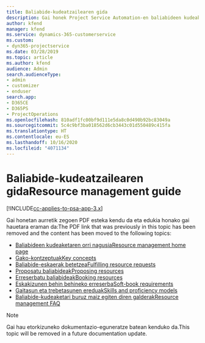 ```yaml
---
title: Baliabide-kudeatzailearen gida
description: Gai honek Project Service Automation-en baliabideen kudeaketari buruzko informazioa lortzeko esteka eskaintzen du.
author: kfend
manager: kfend
ms.service: dynamics-365-customerservice
ms.custom:
- dyn365-projectservice
ms.date: 03/28/2019
ms.topic: article
ms.author: kfend
audience: Admin
search.audienceType:
- admin
- customizer
- enduser
search.app:
- D365CE
- D365PS
- ProjectOperations
ms.openlocfilehash: 810adf1fc00bf9d111e5da8c0d490b92bc83049a
ms.sourcegitcommit: 5c4c9bf3ba018562d6cb3443c01d550489c415fa
ms.translationtype: HT
ms.contentlocale: eu-ES
ms.lasthandoff: 10/16/2020
ms.locfileid: "4071134"
---
```

# <a name="resource-management-guide"></a><span data-ttu-id="d54ca-103">Baliabide-kudeatzailearen gida</span><span class="sxs-lookup"><span data-stu-id="d54ca-103">Resource management guide</span></span>

[!INCLUDE[cc-applies-to-psa-app-3.x](../../includes/cc-applies-to-psa-app-3x.md)]

<span data-ttu-id="d54ca-104">Gai honetan aurretik zegoen PDF esteka kendu da eta edukia honako gai hauetara eraman da:</span><span class="sxs-lookup"><span data-stu-id="d54ca-104">The PDF link that was previously in this topic has been removed and the content has been moved to the following topics:</span></span>

- [<span data-ttu-id="d54ca-105">Baliabideen kudeaketaren orri nagusia</span><span class="sxs-lookup"><span data-stu-id="d54ca-105">Resource management home page</span></span>](../resource-management-home-page.md)
- [<span data-ttu-id="d54ca-106">Gako-kontzeptuak</span><span class="sxs-lookup"><span data-stu-id="d54ca-106">Key concepts</span></span>](../reports-key-concepts.md)
- [<span data-ttu-id="d54ca-107">Baliabide-eskaerak betetzea</span><span class="sxs-lookup"><span data-stu-id="d54ca-107">Fulfilling resource requests</span></span>](../resource-management-fulfill-requests.md)
- [<span data-ttu-id="d54ca-108">Proposatu baliabideak</span><span class="sxs-lookup"><span data-stu-id="d54ca-108">Proposing resources</span></span>](../resource-management-propose-resources.md)
- [<span data-ttu-id="d54ca-109">Erreserbatu baliabideak</span><span class="sxs-lookup"><span data-stu-id="d54ca-109">Booking resources</span></span>](../resource-management-book-resources-scheduleboard.md)
- [<span data-ttu-id="d54ca-110">Eskakizunen behin behineko erreserba</span><span class="sxs-lookup"><span data-stu-id="d54ca-110">Soft-book requirements</span></span>](../resource-management-softbook-requirements.md)
- [<span data-ttu-id="d54ca-111">Gaitasun eta trebetasunen ereduak</span><span class="sxs-lookup"><span data-stu-id="d54ca-111">Skills and proficiency models</span></span>](../resource-management-skills-proficiency.md)
- [<span data-ttu-id="d54ca-112">Baliabide-kudeaketari buruz maiz egiten diren galderak</span><span class="sxs-lookup"><span data-stu-id="d54ca-112">Resource management FAQ</span></span>](../resource-management-faq.md)

> [!NOTE]
> <span data-ttu-id="d54ca-113">Gai hau etorkizuneko dokumentazio-eguneratze batean kenduko da.</span><span class="sxs-lookup"><span data-stu-id="d54ca-113">This topic will be removed in a future documentation update.</span></span> 
